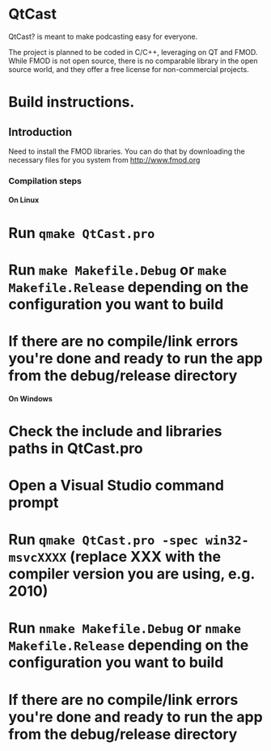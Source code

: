 # QtCast

QtCast? is meant to make podcasting easy for everyone.

The project is planned to be coded in C/C++, leveraging on QT and FMOD. While FMOD is not open source, there is no comparable library in the open source world, and they offer a free license for non-commercial projects.

# Build instructions.

## Introduction 

Need to install the FMOD libraries. You can do that by downloading the necessary files for you system from http://www.fmod.org

### Compilation steps 

#### On Linux

  # Run `qmake QtCast.pro`
  # Run `make Makefile.Debug` or `make Makefile.Release` depending on the configuration you want to build
  # If there are no compile/link errors you're done and ready to run the app from the debug/release directory
  
#### On Windows 

  # Check the include and libraries paths in QtCast.pro
  # Open a Visual Studio command prompt
  # Run `qmake QtCast.pro -spec win32-msvcXXXX` (replace XXX with the compiler version you are using, e.g. 2010)
  # Run `nmake Makefile.Debug` or `nmake Makefile.Release` depending on the configuration you want to build
  # If there are no compile/link errors you're done and ready to run the app from the debug/release directory
